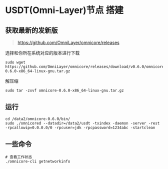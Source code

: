 # USDT(Omni-Layer)节点 搭建

## 获取最新的发新版

> https://github.com/OmniLayer/omnicore/releases

选择和你所在系统对应的版本进行下载

```
sudo wget https://github.com/OmniLayer/omnicore/releases/download/v0.6.0/omnicore-0.6.0-x86_64-linux-gnu.tar.gz
```

解压缩

```
sudo tar -zxvf omnicore-0.6.0-x86_64-linux-gnu.tar.gz
```


## 运行

```
cd /data2/omnicore-0.6.0/bin/
sudo ./omnicored --datadir=/data2/usdt -txindex -daemon -server -rest -rpcallowip=0.0.0.0/0 -rpcuser=jdk -rpcpassword=1234abc -startclean
```
## 一些命令

```
# 查看工作状态
./omnicore-cli getnetworkinfo
```
